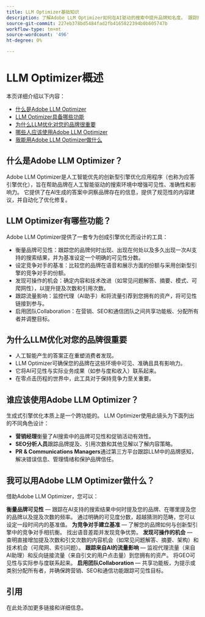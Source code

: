 ```yaml
---
title: LLM Optimizer基础知识
description: 了解Adobe LLM Optimizer如何在AI驱动的搜索中提升品牌知名度。 跟踪提及、引文和见解。 立即开始优化以实现更好的参与和影响。
source-git-commit: 227eb378bd5484fad2fb4165822394b0b605747b
workflow-type: tm+mt
source-wordcount: '496'
ht-degree: 0%

---
```



# LLM Optimizer概述

<!-- This doesn't seem like a tutorials overview to me. Still trying to place correctly -->

本页详细介绍以下内容：

* [什么是Adobe LLM Optimizer](#what-is-adobe-llm-optimizer)
* [LLM Optimizer具备哪些功能](#what-are-llm-optimizer-capabilities)
* [为什么LLM优化对您的品牌很重要](#why-llm-optimization-matters-for-your-brand)
* [哪些人应该使用Adobe LLM Optimizer](#who-should-use-adobe-llm-optimizer)
* [我能用Adobe LLM Optimizer做什么](#what-can-i-do-with-adobe-llm-optimizer)

## 什么是Adobe LLM Optimizer？

Adobe LLM Optimizer是人工智能优先的创新型引擎优化应用程序（也称为应答引擎优化），旨在帮助品牌在人工智能驱动的搜索环境中增强可见性、准确性和影响力。 它提供了在AI生成的答案中洞察品牌存在的信息，提供了规范性的内容建议，并自动化了优化修复。

## LLM Optimizer有哪些功能？

Adobe LLM Optimizer提供了一套专为创成引擎优化而设计的工具：

* 衡量品牌可见性：跟踪您的品牌何时出现、出现在何处以及多久出现一次AI支持的搜索结果，并为基准设定一个明确的可见性分数。
* 设定竞争对手的基准：比较您的品牌在语音和展示方面的份额与采用创新型引擎的竞争对手的份额。
* 发现可操作的机会：确定内容和技术改进（如常见问题解答、摘要、模式、可爬网性），以提升提及次数和引用次数。
* 跟踪流量影响：监控代理（AI助手）和将流量引荐到您拥有的资产，将可见性链接到参与。
* 启用团队Collaboration：在营销、SEO和通信团队之间共享功能板、分配所有者并调整目标。


<!-- I'm adding headings because LLMs like them and that way we'll rank better. Generally question format/question words in the the title is preferred. We can discuss. Or we can mirror what we did for Sites Optimizer and have this info on another page-->

## 为什么LLM优化对您的品牌很重要

* 人工智能产生的答案正在重塑消费者发现。
* LLM Optimizer可确保您的品牌在这些环境中可见、准确且具有影响力。
* 它将AI可见性与实际业务成果（如参与度和收入）联系起来。
* 在零点击历程的世界中，此工具对于保持竞争力至关重要。

## 谁应该使用Adobe LLM Optimizer？

生成式引擎优化本质上是一个跨功能的。 LLM Optimizer使用此镜头为下面列出的不同角色设计：

* **营销经理**&#x200B;衡量了AI搜索中的品牌可见性和促销活动有效性。
* **SEO分析人员**&#x200B;跟踪品牌提及、引用次数和其他见解以了解内容策略。
* **PR &amp; Communications Managers**&#x200B;通过第三方平台跟踪LLM中的品牌感知，解决错误信息、管理情绪和保护品牌信任。

## 我可以用Adobe LLM Optimizer做什么？

借助Adobe LLM Optimizer，您可以：

**衡量品牌可见性** — 跟踪在AI支持的搜索结果中何时提及您的品牌、在哪里提及您的品牌以及提及次数的频率。 通过明确的可见度分数，超越猜测的范畴，您可以设定一段时间内的基准值。
**为竞争对手建立基准** — 了解您的品牌如何与创新型引擎中的竞争对手相抗衡。 找出语音差距并发现竞争优势。
**发现可操作的机会** — 查明直接增加提及次数和引文次数的内容机会（如常见问题解答、摘要、架构）和技术机会（可爬网、索引问题）。
**跟踪来自AI的流量影响** — 监视代理流量（来自AI助理）和反向链接流量（来自引文的用户点击量）到您拥有的资产。 将GEO可见性与实际参与度联系起来。
**启用团队Collaboration** — 共享功能板，为提示或类别分配所有者，并确保跨营销、SEO和通信功能跟踪可见性目标。


## 引用

在此处添加更多链接和详细信息。








<!--## Understanding Brand Visibility and AI Search

Use these as guidelines for creating tutorials - some may be covered already in docs

## Using the Brand Presence Dashboard

* Visibility Score
* Mentions and Citations
* Competitor Benchmarking
* Sentiment Trend Analysis


## Exploring the Data Insights Table

* Topic-Level Performance
* Sentiment and Position Analysis
* Citation Breakdown
* Optimization Prioritization


## Tracking Agentic Traffic from AI Crawlers

* Setup and Activation
* Traffic Distribution and Trends
* User Agent and URL Performance Analysis


## Measuring Referral Traffic from AI Citations

* Setup and Activation
* Source, Region, and Channel Filters
* Top Referral URLs and Traffic Quality


## Inspecting URL Performance in AI Responses

* Cited URLs and Prompt Coverage
* Competing URLs and Citation Trends


## Identifying Optimization Opportunities

* Content Fixes (Headings, FAQs, Canonicals)
* Technical Fixes (Blocked Agents, Errors)
* Third-Party Influence Strategies

## Collaborating Across Teams

* Workspace Sharing
* Role-Based Dashboards
* Prompt and Category Ownership


## Configuring Your Brand Monitoring Setup

* Categories and Topics
* Brand and Competitor Aliases
* Domain Switching and Customization -->














